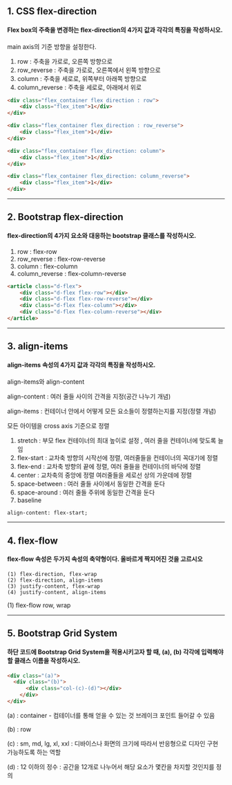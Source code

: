## 1. CSS flex-direction

####  Flex box의 주축을 변경하는 flex-direction의 4가지 값과 각각의 특징을 작성하시오.

main axis의 기준 방향을 설정한다. 



1) row  : 주축을 가로로, 오른쪽 방향으로 
2) row_reverse : 주축을 가로로, 오른쪽에서 왼쪽 방향으로 
3) column : 주축을 세로로, 위쪽부터 아래쪽 방향으로 
4) column_reverse : 주축을 세로로, 아래에서 위로

``` html
<div class="flex_container flex direction : row">
    <div class="flex_item">1</div>
</div>
```

``` html
<div class="flex_container flex_direction : row_reverse">
    <div class="flex_item">1</div>
</div>
```

``` html
<div class="flex_container flex_direction: column">
    <div class="flex_item">1</div>
</div>
```

``` html
<div class="flex_container flex_direction: column_reverse">
    <div class="flex_item">1</div>
</div>
```







---



##  2. Bootstrap flex-direction

####  flex-direction의 4가지 요소와 대응하는 bootstrap 클래스를 작성하시오.

1) row  : flex-row
2) row_reverse  : flex-row-reverse
3) column : flex-column
4) column_reverse : flex-column-reverse

``` html
<article class="d-flex">
    <div class="d-flex flex-row"></div> 
    <div class="d-flex flex-row-reverse"></div> 
    <div class="d-flex flex-column"></div> 
    <div class="d-flex flex-column-reverse"></div> 
</article>
```

-----



## 3.  align-items

####  align-items 속성의 4가지 값과 각각의 특징을 작성하시오.

align-items와 align-content



align-content : 여러 줄들 사이의 간격을 지정(공간 나누기 개념)

align-items : 컨테이너 안에서 어떻게 모든 요소들이 정렬하는지를 지정(정렬 개념)



모든 아이템을 cross axis 기준으로 정렬

1. stretch : 부모 flex 컨테이너의 최대 높이로 설정 , 여러 줄을 컨테이너에 맞도록 늘임
2. flex-start : 교차축 방향의 시작선에 정렬, 여러줄들을 컨테이너의 꼭대기에 정렬
3. flex-end : 교차축 방향의 끝에 정렬, 여러 줄들을 컨테이너의 바닥에 정렬
4. center : 교차축의 중앙에 정렬 여러줄들을 세로선 상의 가운데에 정렬
5. space-between : 여러 줄들 사이에서 동일한 간격을 둔다
6. space-around : 여러 줄들 주위에 동일한 간격을 둔다  
7. baseline 

``` html
align-content: flex-start;
```



---



## 4. flex-flow

####  flex-flow 속성은 두가지 속성의 축약형이다. 올바르게 짝지어진 것을 고르시오

``` 
(1) flex-direction, flex-wrap
(2) flex-direction, align-items
(3) justify-content, flex-wrap
(4) justify-content, align-items
```

(1) flex-flow row, wrap

---





## 5. Bootstrap Grid System

####  하단 코드에 Bootstrap Grid System을 적용시키고자 할 때, __(a)__, __(b)__ 각각에 입력해야 할 클래스 이름을 작성하시오.

``` html
<div class="(a)">
  <div class="(b)">
      <div class="col-(c)-(d)"></div>
    </div>
</div>
```

(a) : container - 컴테이너를 통해 얻을 수 있는 것 브레이크 포인트 들어갈 수 있음

(b) : row

(c) : sm, md, lg, xl, xxl : 디바이스나 화면의 크기에 따라서 반응형으로 디자인 구현 가능하도록 하는 역할

(d) : 12 이하의 정수 : 공간을 12개로 나누어서 해당 요소가 몇칸을 차지할 것인지를 정의 